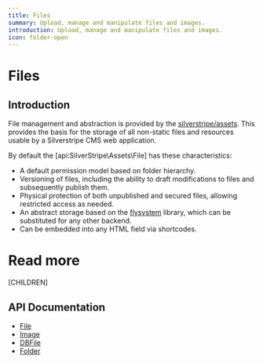 ```yaml
---
title: Files
summary: Upload, manage and manipulate files and images.
introduction: Upload, manage and manipulate files and images.
icon: folder-open
---
```


# Files

## Introduction

File management and abstraction is provided by the [silverstripe/assets](https://github.com/silverstripe/silverstripe-assets).
This provides the basis for the storage of all non-static files and resources usable by a Silverstripe CMS web application.

By default the [api:SilverStripe\Assets\File] has these characteristics:

 - A default permission model based on folder hierarchy.
 - Versioning of files, including the ability to draft modifications to files and subsequently publish them.
 - Physical protection of both unpublished and secured files, allowing restricted access as needed.
 - An abstract storage based on the [flysystem](https://flysystem.thephpleague.com/) library, which can be
   substituted for any other backend.
 - Can be embedded into any HTML field via shortcodes. 

# Read more

[CHILDREN]

## API Documentation

* [File](api:SilverStripe\Assets\File)
* [Image](api:SilverStripe\Assets\Image)
* [DBFile](api:SilverStripe\Assets\Storage\DBFile)
* [Folder](api:SilverStripe\Assets\Folder)
